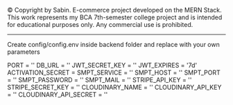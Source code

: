 © Copyright by Sabin. E-commerce project developed on the MERN Stack. 
This work represents my BCA 7th-semester college project and is intended for educational purposes only. Any commercial use is prohibited.
 
 -----------------------------------------------------------
 Create config/config.env inside backend folder and replace with your own parameters

PORT = ''
DB_URL = ''
JWT_SECRET_KEY = ''
JWT_EXPIRES = '7d'
ACTIVATION_SECRET = 
SMPT_SERVICE = ''
SMPT_HOST = ''
SMPT_PORT = ''
SMPT_PASSWORD = ''
SMPT_MAIL = ''
STRIPE_API_KEY = ''
STRIPE_SECRET_KEY = ''
CLOUDINARY_NAME = ''
CLOUDINARY_API_KEY = ''
CLOUDINARY_API_SECRET = '' 
